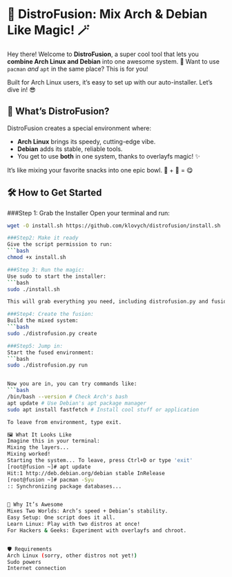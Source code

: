 # 🌌 DistroFusion: Mix Arch & Debian Like Magic! 🪄

Hey there! Welcome to **DistroFusion**, a super cool tool that lets you **combine Arch Linux and Debian** into one awesome system. 🚀 Want to use `pacman` *and* `apt` in the same place? This is for you! 

Built for Arch Linux users, it’s easy to set up with our auto-installer. Let’s dive in! 😎

## 🎉 What’s DistroFusion?

DistroFusion creates a special environment where:
- **Arch Linux** brings its speedy, cutting-edge vibe.
- **Debian** adds its stable, reliable tools.
- You get to use **both** in one system, thanks to overlayfs magic! ✨

It’s like mixing your favorite snacks into one epic bowl. 🍕 + 🍔 = 😋

## 🛠️ How to Get Started

###Step 1: Grab the Installer
Open your terminal and run:

```bash
wget -O install.sh https://github.com/klovych/distrofusion/install.sh

###Step2: Make it ready
Give the script permission to run:
```bash
chmod +x install.sh

###Step 3: Run the magic:
Use sudo to start the installer:
```bash
sudo ./install.sh

This will grab everything you need, including distrofusion.py and fusion.conf

###Step4: Create the fusion:
Build the mixed system:
```bash
sudo ./distrofusion.py create

###Step5: Jump in:
Start the fused environment:
```bash
sudo ./distrofusion.py run


Now you are in, you can try commands like:
```bash
/bin/bash --version # Check Arch's bash
apt update # Use Debian's apt package manager
sudo apt install fastfetch # Install cool stuff or application

To leave from environment, type exit.

🖼️ What It Looks Like
Imagine this in your terminal:
Mixing the layers...
Mixing worked!
Starting the system... To leave, press Ctrl+D or type 'exit'
[root@fusion ~]# apt update
Hit:1 http://deb.debian.org/debian stable InRelease
[root@fusion ~]# pacman -Syu
:: Synchronizing package databases...


🌟 Why It’s Awesome
Mixes Two Worlds: Arch’s speed + Debian’s stability.
Easy Setup: One script does it all.
Learn Linux: Play with two distros at once!
For Hackers & Geeks: Experiment with overlayfs and chroot.


🛡️ Requirements
Arch Linux (sorry, other distros not yet!)
Sudo powers
Internet connection


